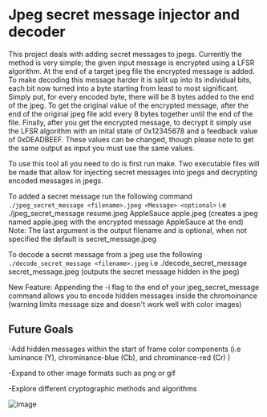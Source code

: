 # Jpeg secret message injector and decoder #
This project deals with adding secret messages to jpegs. Currently the method is very simple; the given input message is encrypted 
using a LFSR algorithm. At the end of a target jpeg file the encrypted message is added. To make decoding this message harder it is split up into
its individual bits, each bit now turned into a byte starting from least to most significant. Simply put, for every encoded byte, there will be
8 bytes added to the end of the jpeg. To get the original value of the encrypted message, after the end of the original jpeg file add every 8 bytes together until the end of the file. Finally, after you get the encrypted message, to decrypt it simply use the LFSR algorithm with an inital state of 0x12345678 and a feedback value of 0xDEADBEEF. These values can be changed, though please note to get the same output as input you must use the same values.

To use this tool all you need to do is first run make. Two executable files will be made that allow for injecting
secret messages into jpegs and decrypting encoded messages in jpegs.

To added a secret message run the following command
` ./jpeg_secret_message <filename>.jpeg <Message> <optional> `
i.e ./jpeg_secret_message resume.jpeg AppleSauce apple.jpeg (creates a jpeg named apple.jpeg with the encrypted message AppleSauce at the end)
Note: The last argument is the output filename and is optional, when not specified the default is secret_message.jpeg

To decode a secret message from a jpeg use the following 
`./decode_secret_message <filename>.jpeg`
i.e ./decode_secret_message secret_message.jpeg (outputs the secret message hidden in the jpeg)

New Feature: Appending the -i flag to the end of your jpeg_secret_message command allows you to encode hidden messages inside the chromoinance (warning limits message size and doesn't work well with color images)
  
  ## Future Goals ##
  -Add hidden messages within the start of frame color components (i.e luminance (Y), chrominance-blue (Cb), and chrominance-red (Cr) )
  
  -Expand to other image formats such as png or gif
  
  -Explore different cryptographic methods and algorithms 
  
  ![image](https://user-images.githubusercontent.com/30327564/186339641-9ea0d54c-0d2d-4aa6-a819-5833ad68ebac.png)


